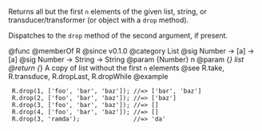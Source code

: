 Returns all but the first `n` elements of the given list, string, or
transducer/transformer (or object with a `drop` method).

Dispatches to the `drop` method of the second argument, if present.

@func
@memberOf R
@since v0.1.0
@category List
@sig Number -> [a] -> [a]
@sig Number -> String -> String
@param {Number} n
@param {*} list
@return {*} A copy of list without the first `n` elements
@see R.take, R.transduce, R.dropLast, R.dropWhile
@example

     R.drop(1, ['foo', 'bar', 'baz']); //=> ['bar', 'baz']
     R.drop(2, ['foo', 'bar', 'baz']); //=> ['baz']
     R.drop(3, ['foo', 'bar', 'baz']); //=> []
     R.drop(4, ['foo', 'bar', 'baz']); //=> []
     R.drop(3, 'ramda');               //=> 'da'
